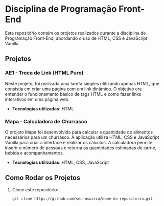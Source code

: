 # Disciplina de Programação Front-End

Este repositório contém os projetos realizados durante a disciplina de Programação Front-End, abordando o uso de HTML, CSS e JavaScript Vanilla.

## Projetos

### AE1 - Troca de Link (HTML Puro)

Neste projeto, foi realizada uma tarefa simples utilizando apenas HTML, que consistia em criar uma página com um link dinâmico. O objetivo era entender o funcionamento básico de tags HTML e como fazer links interativos em uma página web.

-   **Tecnologias utilizadas**: HTML

### Mapa - Calculadora de Churrasco

O projeto Mapa foi desenvolvido para calcular a quantidade de alimentos necessários para um churrasco. A aplicação utiliza HTML, CSS e JavaScript Vanilla para criar a interface e realizar os cálculos. A calculadora permite inserir o número de pessoas e retorna as quantidades estimadas de carne, bebida e acompanhamentos.

-   **Tecnologias utilizadas**: HTML, CSS, JavaScript

## Como Rodar os Projetos

1. Clone este repositório:
    ```bash
    git clone https://github.com/seu-usuario/nome-do-repositorio.git
    ```

